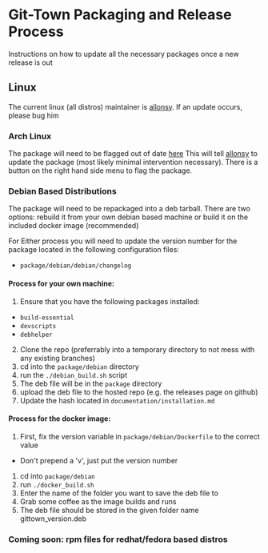 # Git-Town Packaging and Release Process

Instructions on how to update all the necessary packages once a new release is out

## Linux
The current linux (all distros) maintainer is [allonsy](https://github.com/allonsy). If an update occurs, please bug him
### Arch Linux
The package will need to be flagged out of date [here](https://aur.archlinux.org/packages/git-town/)
This will tell [allonsy](https://github.com/allonsy) to update the package (most likely minimal intervention necessary). There is a button on the right hand side menu to flag the package.


### Debian Based Distributions
The package will need to be repackaged into a deb tarball.
There are two options: rebuild it from your own debian based machine or build it on the included docker image (recommended)

For Either process you will need to update the version number for the package located in the following configuration files:
 * `package/debian/debian/changelog`


#### Process for your own machine:
1. Ensure that you have the following packages installed:
  * `build-essential`
  * `devscripts`
  * `debhelper`
2. Clone the repo (preferrably into a temporary directory to not mess with any existing branches)
3. cd into the `package/debian` directory
4. run the `./debian_build.sh` script
5. The deb file will be in the `package` directory
6. upload the deb file to the hosted repo (e.g. the releases page on github)
7. Update the hash located in `documentation/installation.md`

#### Process for the docker image:
1. First, fix the version variable in `package/debian/Dockerfile` to the correct value
  * Don't prepend a 'v', just put the version number
1. cd into `package/debian`
2. run `./docker_build.sh`
3. Enter the name of the folder you want to save the deb file to
3. Grab some coffee as the image builds and runs
4. The deb file should be stored in the given folder name gittown_version.deb


### Coming soon: rpm files for redhat/fedora based distros
